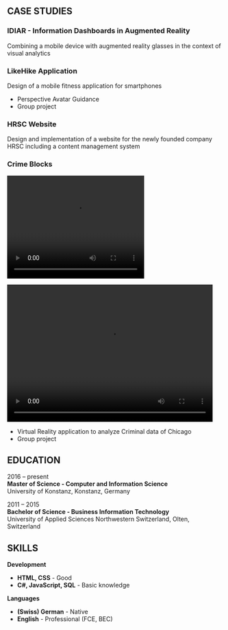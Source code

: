## CASE STUDIES


### IDIAR - Information Dashboards in Augmented Reality ###

Combining a mobile device with augmented reality glasses in the context of visual analytics


### LikeHike Application ###

Design of a mobile fitness application for smartphones

- Perspective Avatar Guidance
- Group project

### HRSC Website ###
Design and implementation of a website for the newly founded company HRSC including a content management system


### Crime Blocks ###

<video src="/assets/video/CrimeBlock.mp4" type="video/mp4" width="320" height="240" > </video>

<video width="480" height="320" controls="controls">
  <source src="/assets/video/CrimeBlock.mp4" type="video/mp4">
</video>

- Virtual Reality application to analyze Criminal data of Chicago
- Group project


## EDUCATION

2016 – present  
**Master of Science - Computer and Information Science**  
University of Konstanz, Konstanz, Germany    



2011 – 2015  
**Bachelor of Science - Business Information Technology**  
University of Applied Sciences Northwestern Switzerland, Olten, Switzerland  

## SKILLS

**Development**
- **HTML, CSS** - Good
- **C#, JavaScript, SQL** - Basic knowledge

**Languages** 
- **(Swiss) German** - Native 
- **English** - Professional (FCE, BEC)



